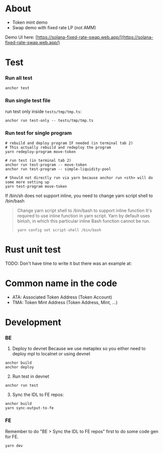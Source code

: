 # About
- Token mint demo
- Swap demo with fixed rate LP (not AMM)

Demo UI here: [https://solana-fixed-rate-swap.web.app/](https://solana-fixed-rate-swap.web.app/)

# Test
### Run all test
```
anchor test
```

### Run single test file
run test only inside `tests/tmp/tmp.ts`:
```
anchor run test-only -- tests/tmp/tmp.ts
```

### Run test for single program
```
# rebuild and deploy program IF needed (in terminal tab 2)
# This actually rebuild and redeploy the program
yarn redeploy-program move-token

# run test (in terminal tab 2)
anchor run test-program -- move-token
anchor run test-program -- simple-liquidity-pool

# Should not directly run via yarn because anchor run <sth> will do some more setting up
yarn test-program move-token
```

If /bin/sh does not support inline, you need to change yarn script shell to /bin/bash
> Change yarn script shell to /bin/bash to support inline function
> It's required to use inline function in yarn script.
> Yarn by default uses bin\sh, in which this particular inline Bash function cannot be run.
>
> ```
> yarn config set script-shell /bin/bash
> ```

# Rust unit test
TODO: Don't have time to write it but there was an example at:

# Common name in the code
- ATA: Associated Token Address (Token Account)
- TMA: Token Mint Address (Token Address, Mint, ...)

# Development
### BE
1. Deploy to devnet
Because we use metaplex so you either need to deploy mpl to localnet or using devnet
```
anchor build
anchor deploy
```

2. Run test in devnet
```
anchor run test
```

3. Sync the IDL to FE repos:
```
anchor build
yarn sync-output-to-fe
```

### FE
Remember to do "BE > Sync the IDL to FE repos" first to do some code gen for FE.

```
yarn dev
```
